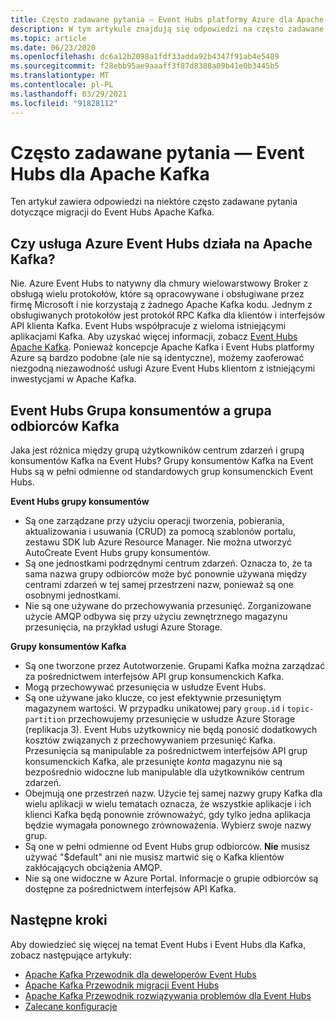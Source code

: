```yaml
---
title: Często zadawane pytania — Event Hubs platformy Azure dla Apache Kafka
description: W tym artykule znajdują się odpowiedzi na często zadawane pytania dotyczące obsługi usługi Azure Event Hubs "dla klientów Apache Kafka nieuwzględnionych w innych miejscach.
ms.topic: article
ms.date: 06/23/2020
ms.openlocfilehash: dc6a12b2098a1fdf33adda92b4347f91ab4e5489
ms.sourcegitcommit: f28ebb95ae9aaaff3f87d8388a09b41e0b3445b5
ms.translationtype: MT
ms.contentlocale: pl-PL
ms.lasthandoff: 03/29/2021
ms.locfileid: "91828112"
---
```

# <a name="frequently-asked-questions---event-hubs-for-apache-kafka"></a>Często zadawane pytania — Event Hubs dla Apache Kafka 
Ten artykuł zawiera odpowiedzi na niektóre często zadawane pytania dotyczące migracji do Event Hubs Apache Kafka.

## <a name="does-azure-event-hubs-run-on-apache-kafka"></a>Czy usługa Azure Event Hubs działa na Apache Kafka?

Nie. Azure Event Hubs to natywny dla chmury wielowarstwowy Broker z obsługą wielu protokołów, które są opracowywane i obsługiwane przez firmę Microsoft i nie korzystają z żadnego Apache Kafka kodu. Jednym z obsługiwanych protokołów jest protokół RPC Kafka dla klientów i interfejsów API klienta Kafka. Event Hubs współpracuje z wieloma istniejącymi aplikacjami Kafka. Aby uzyskać więcej informacji, zobacz [Event Hubs Apache Kafka](event-hubs-for-kafka-ecosystem-overview.md). Ponieważ koncepcje Apache Kafka i Event Hubs platformy Azure są bardzo podobne (ale nie są identyczne), możemy zaoferować niezgodną niezawodność usługi Azure Event Hubs klientom z istniejącymi inwestycjami w Apache Kafka. 

## <a name="event-hubs-consumer-group-vs-kafka-consumer-group"></a>Event Hubs Grupa konsumentów a grupa odbiorców Kafka
Jaka jest różnica między grupą użytkowników centrum zdarzeń i grupą konsumentów Kafka na Event Hubs? Grupy konsumentów Kafka na Event Hubs są w pełni odmienne od standardowych grup konsumenckich Event Hubs.

**Event Hubs grupy konsumentów**

- Są one zarządzane przy użyciu operacji tworzenia, pobierania, aktualizowania i usuwania (CRUD) za pomocą szablonów portalu, zestawu SDK lub Azure Resource Manager. Nie można utworzyć AutoCreate Event Hubs grupy konsumentów.
- Są one jednostkami podrzędnymi centrum zdarzeń. Oznacza to, że ta sama nazwa grupy odbiorców może być ponownie używana między centrami zdarzeń w tej samej przestrzeni nazw, ponieważ są one osobnymi jednostkami.
- Nie są one używane do przechowywania przesunięć. Zorganizowane użycie AMQP odbywa się przy użyciu zewnętrznego magazynu przesunięcia, na przykład usługi Azure Storage.

**Grupy konsumentów Kafka**

- Są one tworzone przez Autotworzenie.  Grupami Kafka można zarządzać za pośrednictwem interfejsów API grup konsumenckich Kafka.
- Mogą przechowywać przesunięcia w usłudze Event Hubs.
- Są one używane jako klucze, co jest efektywnie przesuniętym magazynem wartości. W przypadku unikatowej pary `group.id` i `topic-partition` przechowujemy przesunięcie w usłudze Azure Storage (replikacja 3). Event Hubs użytkownicy nie będą ponosić dodatkowych kosztów związanych z przechowywaniem przesunięć Kafka. Przesunięcia są manipulable za pośrednictwem interfejsów API grup konsumenckich Kafka, ale przesunięte *konta* magazynu nie są bezpośrednio widoczne lub manipulable dla użytkowników centrum zdarzeń.  
- Obejmują one przestrzeń nazw. Użycie tej samej nazwy grupy Kafka dla wielu aplikacji w wielu tematach oznacza, że wszystkie aplikacje i ich klienci Kafka będą ponownie zrównoważyć, gdy tylko jedna aplikacja będzie wymagała ponownego zrównoważenia.  Wybierz swoje nazwy grup.
- Są one w pełni odmienne od Event Hubs grup odbiorców. **Nie** musisz używać "$default" ani nie musisz martwić się o Kafka klientów zakłócających obciążenia AMQP.
- Nie są one widoczne w Azure Portal. Informacje o grupie odbiorców są dostępne za pośrednictwem interfejsów API Kafka.

## <a name="next-steps"></a>Następne kroki
Aby dowiedzieć się więcej na temat Event Hubs i Event Hubs dla Kafka, zobacz następujące artykuły:  

- [Apache Kafka Przewodnik dla deweloperów Event Hubs](apache-kafka-developer-guide.md)
- [Apache Kafka Przewodnik migracji Event Hubs](apache-kafka-migration-guide.md)
- [Apache Kafka Przewodnik rozwiązywania problemów dla Event Hubs](apache-kafka-troubleshooting-guide.md)
- [Zalecane konfiguracje](apache-kafka-configurations.md)

